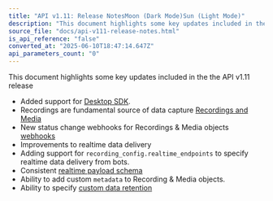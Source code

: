 ```yaml
---
title: "API v1.11: Release NotesMoon (Dark Mode)Sun (Light Mode)"
description: "This document highlights some key updates included in the the API v1.11 release Added support for Desktop SDK . Recordings are fundamental source of data capture Recordings and Media New status change webhooks for Recordings &amp; Media objects webhooks Improvements to realtime data delivery Adding ..."
source_file: "docs/api-v111-release-notes.html"
is_api_reference: "false"
converted_at: "2025-06-10T18:47:14.647Z"
api_parameters_count: "0"
---
```

This document highlights some key updates included in the the API v1.11 release
- Added support for [Desktop SDK](/docs/desktop-sdk-beta.md).
- Recordings are fundamental source of data capture [Recordings and Media](/docs/recordings-and-media.md)
- New status change webhooks for Recordings & Media objects [webhooks](/docs/recording-webhooks.md)
- Improvements to realtime data delivery
- Adding support for `recording_config.realtime_endpoints` to specify realtime data delivery from bots.
- Consistent [realtime payload schema](/docs/real-time-event-payloads.md)
- Ability to add custom `metadata` to Recording & Media objects.
- Ability to specify [custom data retention](/docs/data-retention#custom-retention.md)

